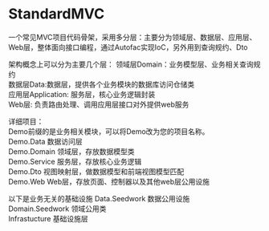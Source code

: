 # StandardMVC
一个常见MVC项目代码骨架，采用多分层：主要分为领域层、数据层、应用层、Web层，整体面向接口编程，通过Autofac实现IoC，另外用到查询规约、Dto  

架构概念上可以分为主要几个层：
领域层Domain：业务模型层、业务相关查询规约  
数据层Data:数据层，提供各个业务模块的数据库访问仓储类  
应用层Application: 服务层，核心业务逻辑封装  
Web层: 负责路由处理、调用应用层接口对外提供web服务  

详细项目：  
Demo前缀的是业务相关模块，可以将Demo改为您的项目名称。  
Demo.Data 数据访问层  
Demo.Domain  领域层，存放数据模型类  
Demo.Service  服务层，存放核心业务逻辑  
Demo.Dto  视图映射层，做数据模型和前端视图模型匹配  
Demo.Web  Web层，存放页面、控制器以及其他web层公用设施  

以下是业务无关的基础设施
Data.Seedwork  数据公用设施  
Domain.Seedwork 领域公用类  
Infrastucture 基础设施层  

